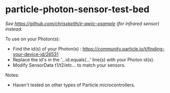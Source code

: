 # particle-photon-sensor-test-bed

*See https://github.com/chrisxkeith/ir-qwiic-example (for infrared sensor) instead.*

To use on your Photon(s):
- Find the id(s) of your Photon(s) : https://community.particle.io/t/finding-your-device-id/26531
- Replace the id's in the '...id.equals(...' line(s) with your Photon id(s).
- Modify SensorData t1/t2/etc... to match your sensors.

Notes:
- Haven't tested on other types of Particle microcontrollers.
